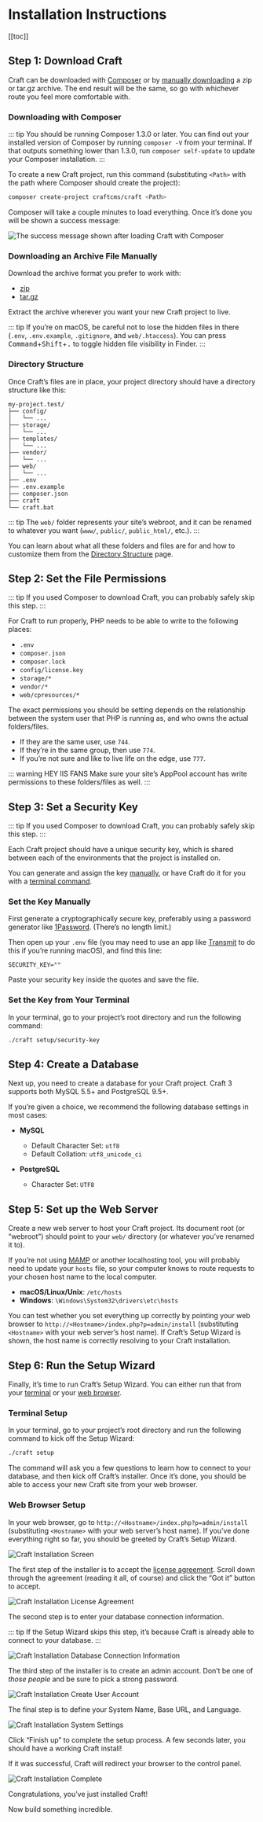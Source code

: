 # Installation Instructions

[[toc]]

## Step 1: Download Craft

Craft can be downloaded with [Composer](#downloading-with-composer) or by [manually downloading](#downloading-an-archive-file-manually) a zip or tar.gz archive. The end result will be the same, so go with whichever route you feel more comfortable with.

### Downloading with Composer

::: tip
You should be running Composer 1.3.0 or later. You can find out your installed version of Composer by running `composer -V` from your terminal. If that outputs something lower than 1.3.0, run `composer self-update` to update your Composer installation.
:::

To create a new Craft project, run this command (substituting `<Path>` with the path where Composer should create the project):

```bash
composer create-project craftcms/craft <Path>
```

Composer will take a couple minutes to load everything. Once it’s done you will be shown a success message:

![The success message shown after loading Craft with Composer](./images/installation-command-line.png)

### Downloading an Archive File Manually

Download the archive format you prefer to work with:

- [zip](https://craftcms.com/latest-v3.zip)
- [tar.gz](https://craftcms.com/latest-v3.tar.gz)

Extract the archive wherever you want your new Craft project to live.

::: tip
If you’re on macOS, be careful not to lose the hidden files in there (`.env`, `.env.example`, `.gitignore`, and `web/.htaccess`). You can press <kbd>Command</kbd>+<kbd>Shift</kbd>+<kbd>.</kbd> to toggle hidden file visibility in Finder.
:::

### Directory Structure

Once Craft’s files are in place, your project directory should have a directory structure like this:

```
my-project.test/
├── config/
│   └── ...
├── storage/
│   └── ...
├── templates/
│   └── ...
├── vendor/
│   └── ...
├── web/
│   └── ...
├── .env
├── .env.example
├── composer.json
├── craft
└── craft.bat
```

::: tip
The `web/` folder represents your site’s webroot, and it can be renamed to whatever you want (`www/`, `public/`, `public_html/`, etc.).
:::

You can learn about what all these folders and files are for and how to customize them from the [Directory Structure](directory-structure.md) page.

## Step 2: Set the File Permissions

::: tip
If you used Composer to download Craft, you can probably safely skip this step.
:::

For Craft to run properly, PHP needs to be able to write to the following places:

- `.env`
- `composer.json`
- `composer.lock`
- `config/license.key`
- `storage/*`
- `vendor/*`
- `web/cpresources/*`

The exact permissions you should be setting depends on the relationship between the system user that PHP is running as, and who owns the actual folders/files.

- If they are the same user, use `744`.
- If they’re in the same group, then use `774`.
- If you’re not sure and like to live life on the edge, use `777`.

::: warning HEY IIS FANS
Make sure your site’s AppPool account has write permissions to these folders/files as well.
:::

## Step 3: Set a Security Key

::: tip
If you used Composer to download Craft, you can probably safely skip this step.
:::

Each Craft project should have a unique security key, which is shared between each of the environments that the project is installed on.

You can generate and assign the key [manually](#set-the-key-manually), or have Craft do it for you with a [terminal command](#set-the-key-from-your-terminal).

### Set the Key Manually

First generate a cryptographically secure key, preferably using a password generator like [1Password](https://1password.com). (There’s no length limit.)

Then open up your `.env` file (you may need to use an app like [Transmit](https://panic.com/transmit/) to do this if you’re running macOS), and find this line:

    SECURITY_KEY=""

Paste your security key inside the quotes and save the file.

### Set the Key from Your Terminal

In your terminal, go to your project’s root directory and run the following command:

```bash
./craft setup/security-key
```

## Step 4: Create a Database

Next up, you need to create a database for your Craft project. Craft 3 supports both MySQL 5.5+ and PostgreSQL 9.5+.

If you’re given a choice, we recommend the following database settings in most cases:

- **MySQL**
  - Default Character Set: `utf8`
  - Default Collation: `utf8_unicode_ci`

- **PostgreSQL**
  - Character Set: `UTF8`

## Step 5: Set up the Web Server

Create a new web server to host your Craft project. Its document root (or “webroot”) should point to your `web/` directory (or whatever you’ve renamed it to).

If you’re not using [MAMP](https://mamp.info) or another localhosting tool, you will probably need to update your `hosts` file, so your computer knows to route requests to your chosen host name to the local computer.

- **macOS/Linux/Unix**: `/etc/hosts`
- **Windows**: `\Windows\System32\drivers\etc\hosts`

You can test whether you set everything up correctly by pointing your web browser to `http://<Hostname>/index.php?p=admin/install` (substituting `<Hostname>` with your web server’s host name). If Craft’s Setup Wizard is shown, the host name is correctly resolving to your Craft installation.

## Step 6: Run the Setup Wizard

Finally, it’s time to run Craft’s Setup Wizard. You can either run that from your [terminal](#terminal-setup) or your [web browser](#web-browser-setup).

### Terminal Setup

In your terminal, go to your project’s root directory and run the following command to kick off the Setup Wizard:

```bash
./craft setup
```

The command will ask you a few questions to learn how to connect to your database, and then kick off Craft’s installer. Once it’s done, you should be able to access your new Craft site from your web browser.

### Web Browser Setup

In your web browser, go to `http://<Hostname>/index.php?p=admin/install` (substituting `<Hostname>` with your web server’s host name). If you’ve done everything right so far, you should be greeted by Craft’s Setup Wizard.

![Craft Installation Screen](./images/installation-step-0.png)

The first step of the installer is to accept the [license agreement](https://craftcms.com/license). Scroll down through the agreement (reading it all, of course) and click the “Got it” button to accept.

![Craft Installation License Agreement](./images/installation-step-1.png)

The second step is to enter your database connection information.

::: tip
If the Setup Wizard skips this step, it’s because Craft is already able to connect to your database.
:::

![Craft Installation Database Connection Information](./images/installation-step-2.png)

The third step of the installer is to create an admin account. Don’t be one of _those people_ and be sure to pick a strong password.

![Craft Installation Create User Account](./images/installation-step-3.png)

The final step is to define your System Name, Base URL, and Language.

![Craft Installation System Settings](./images/installation-step-4.png)

Click “Finish up” to complete the setup process. A few seconds later, you should have a working Craft install!

If it was successful, Craft will redirect your browser to the control panel.

![Craft Installation Complete](./images/installation-step-5.png)

Congratulations, you’ve just installed Craft!

Now build something incredible.

